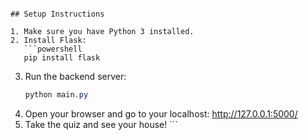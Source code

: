 ``` # Hogwarts Sorting Hat Quiz

## Setup Instructions

1. Make sure you have Python 3 installed.
2. Install Flask:
   ```powershell
   pip install flask
   ```
3. Run the backend server:
   ```powershell
   python main.py
   ```
4. Open your browser and go to your localhost:
   http://127.0.0.1:5000/
5. Take the quiz and see your house! ```
